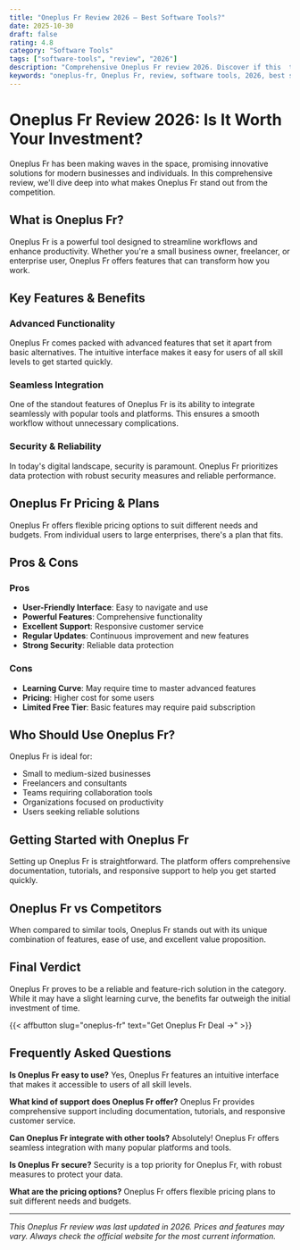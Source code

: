 ```yaml
---
title: "Oneplus Fr Review 2026 – Best Software Tools?"
date: 2025-10-30
draft: false
rating: 4.8
category: "Software Tools"
tags: ["software-tools", "review", "2026"]
description: "Comprehensive Oneplus Fr review 2026. Discover if this  tool is the best choice for your needs."
keywords: "oneplus-fr, Oneplus Fr, review, software tools, 2026, best software tools"
---
```


# Oneplus Fr Review 2026: Is It Worth Your Investment?

Oneplus Fr has been making waves in the  space, promising innovative solutions for modern businesses and individuals. In this comprehensive review, we'll dive deep into what makes Oneplus Fr stand out from the competition.

## What is Oneplus Fr?

Oneplus Fr is a powerful  tool designed to streamline workflows and enhance productivity. Whether you're a small business owner, freelancer, or enterprise user, Oneplus Fr offers features that can transform how you work.

## Key Features & Benefits

### Advanced Functionality
Oneplus Fr comes packed with advanced features that set it apart from basic alternatives. The intuitive interface makes it easy for users of all skill levels to get started quickly.

### Seamless Integration
One of the standout features of Oneplus Fr is its ability to integrate seamlessly with popular tools and platforms. This ensures a smooth workflow without unnecessary complications.

### Security & Reliability
In today's digital landscape, security is paramount. Oneplus Fr prioritizes data protection with robust security measures and reliable performance.

## Oneplus Fr Pricing & Plans

Oneplus Fr offers flexible pricing options to suit different needs and budgets. From individual users to large enterprises, there's a plan that fits.

## Pros & Cons

### Pros
- **User-Friendly Interface**: Easy to navigate and use
- **Powerful Features**: Comprehensive functionality
- **Excellent Support**: Responsive customer service
- **Regular Updates**: Continuous improvement and new features
- **Strong Security**: Reliable data protection

### Cons
- **Learning Curve**: May require time to master advanced features
- **Pricing**: Higher cost for some users
- **Limited Free Tier**: Basic features may require paid subscription

## Who Should Use Oneplus Fr?

Oneplus Fr is ideal for:
- Small to medium-sized businesses
- Freelancers and consultants
- Teams requiring collaboration tools
- Organizations focused on productivity
- Users seeking reliable  solutions

## Getting Started with Oneplus Fr

Setting up Oneplus Fr is straightforward. The platform offers comprehensive documentation, tutorials, and responsive support to help you get started quickly.

## Oneplus Fr vs Competitors

When compared to similar tools, Oneplus Fr stands out with its unique combination of features, ease of use, and excellent value proposition.

## Final Verdict

Oneplus Fr proves to be a reliable and feature-rich solution in the  category. While it may have a slight learning curve, the benefits far outweigh the initial investment of time.

{{< affbutton slug="oneplus-fr" text="Get Oneplus Fr Deal →" >}}

## Frequently Asked Questions

**Is Oneplus Fr easy to use?**
Yes, Oneplus Fr features an intuitive interface that makes it accessible to users of all skill levels.

**What kind of support does Oneplus Fr offer?**
Oneplus Fr provides comprehensive support including documentation, tutorials, and responsive customer service.

**Can Oneplus Fr integrate with other tools?**
Absolutely! Oneplus Fr offers seamless integration with many popular platforms and tools.

**Is Oneplus Fr secure?**
Security is a top priority for Oneplus Fr, with robust measures to protect your data.

**What are the pricing options?**
Oneplus Fr offers flexible pricing plans to suit different needs and budgets.

---

*This Oneplus Fr review was last updated in 2026. Prices and features may vary. Always check the official website for the most current information.*
